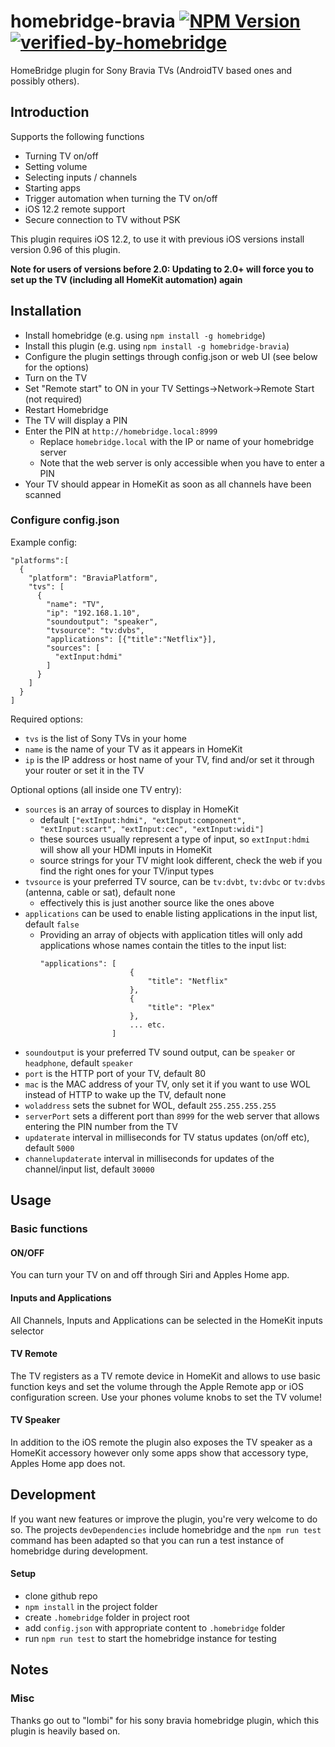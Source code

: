 # homebridge-bravia [![NPM Version](https://img.shields.io/npm/v/homebridge-bravia.svg)](https://www.npmjs.com/package/homebridge-bravia) [![verified-by-homebridge](https://badgen.net/badge/homebridge/verified/purple)](https://github.com/homebridge/homebridge/wiki/Verified-Plugins) 

HomeBridge plugin for Sony Bravia TVs (AndroidTV based ones and possibly others).

## Introduction
Supports the following functions
  - Turning TV on/off
  - Setting volume
  - Selecting inputs / channels
  - Starting apps
  - Trigger automation when turning the TV on/off
  - iOS 12.2 remote support
  - Secure connection to TV without PSK

This plugin requires iOS 12.2, to use it with previous iOS versions install version 0.96 of this plugin.

**Note for users of versions before 2.0: Updating to 2.0+ will force you to set up the TV (including all HomeKit automation) again**

## Installation
- Install homebridge (e.g. using `npm install -g homebridge`)
- Install this plugin (e.g. using `npm install -g homebridge-bravia`)
- Configure the plugin settings through config.json or web UI (see below for the options)
- Turn on the TV
- Set "Remote start" to ON in your TV Settings->Network->Remote Start (not required)
- Restart Homebridge
- The TV will display a PIN
- Enter the PIN at `http://homebridge.local:8999`
  - Replace `homebridge.local` with the IP or name of your homebridge server
  - Note that the web server is only accessible when you have to enter a PIN
- Your TV should appear in HomeKit as soon as all channels have been scanned

### Configure config.json
Example config:

```
"platforms":[
  {
    "platform": "BraviaPlatform",
    "tvs": [
      {
        "name": "TV",
        "ip": "192.168.1.10",
        "soundoutput": "speaker",
        "tvsource": "tv:dvbs",
        "applications": [{"title":"Netflix"}],
        "sources": [
          "extInput:hdmi"
        ]
      }
    ]
  }
]
```

Required options:
  - `tvs` is the list of Sony TVs in your home
  - `name` is the name of your TV as it appears in HomeKit
  - `ip` is the IP address or host name of your TV, find and/or set it through your router or set it in the TV

Optional options (all inside one TV entry):
  - `sources` is an array of sources to display in HomeKit
    - default `["extInput:hdmi", "extInput:component", "extInput:scart", "extInput:cec", "extInput:widi"]`
    - these sources usually represent a type of input, so `extInput:hdmi` will show all your HDMI inputs in HomeKit
    - source strings for your TV might look different, check the web if you find the right ones for your TV/input types
  - `tvsource` is your preferred TV source, can be `tv:dvbt`, `tv:dvbc` or `tv:dvbs` (antenna, cable or sat), default none
    - effectively this is just another source like the ones above
  - `applications` can be used to enable listing applications in the input list, default `false`
    - Providing an array of objects with application titles will only add applications whose names contain the titles to the input list:
      ```
      "applications": [
                          {
                              "title": "Netflix"
                          },
                          {
                              "title": "Plex"
                          },
                          ... etc.
                      ]
      ```
  - `soundoutput` is your preferred TV sound output, can be `speaker` or `headphone`, default `speaker`
  - `port` is the HTTP port of your TV, default 80
  - `mac` is the MAC address of your TV, only set it if you want to use WOL instead of HTTP to wake up the TV, default none
  - `woladdress` sets the subnet for WOL, default `255.255.255.255`
  - `serverPort` sets a different port than `8999` for the web server that allows entering the PIN number from the TV
  - `updaterate` interval in milliseconds for TV status updates (on/off etc), default `5000`
  - `channelupdaterate` interval in milliseconds for updates of the channel/input list, default `30000`

## Usage
### Basic functions
#### ON/OFF
You can turn your TV on and off through Siri and Apples Home app.
#### Inputs and Applications
All Channels, Inputs and Applications can be selected in the HomeKit inputs selector
#### TV Remote
The TV registers as a TV remote device in HomeKit and allows to use basic function keys and set the volume through the Apple Remote app or iOS configuration screen. Use your phones volume knobs to set the TV volume!
#### TV Speaker
In addition to the iOS remote the plugin also exposes the TV speaker as a HomeKit accessory however only some apps show that accessory type, Apples Home app does not.

## Development
If you want new features or improve the plugin, you're very welcome to do so. The projects `devDependencies` include homebridge and the `npm run test` command has been adapted so that you can run a test instance of homebridge during development. 
#### Setup
- clone github repo
- `npm install` in the project folder
- create `.homebridge` folder in project root
- add `config.json` with appropriate content to `.homebridge` folder
- run `npm run test` to start the homebridge instance for testing

## Notes
### Misc
Thanks go out to "lombi" for his sony bravia homebridge plugin, which this plugin is heavily based on.
